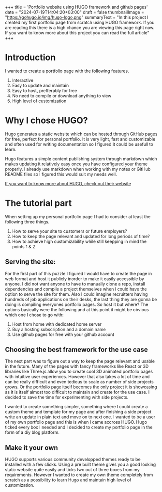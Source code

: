 +++
title = 'Portfolio website using HUGO framework and github pages'
date = "2024-07-19T14:04:20+03:00"
draft = false
thumbnailImage = "https://gohugo.io/img/hugo-logo.png"
summaryText = "In this project I created my first portfolio page from scratch using HUGO framework. If you are reading this there is a high chance you are viewing this page right now. If you want to know more about this project you can read the full article"
+++

# Introduction

I wanted to create a portfolio page with the following features.

1. Interactive
2. Easy to update and maintain
3. Easy to host, prefferably for free
4. No need to compile or download anything to view
5. High level of customization

# Why I chose HUGO?

Hugo generates a static website which can be hosted through GitHub pages for free, perfect for personal portfolio. It is very light, fast and customizable and often used for writing documentation so I figured it could be usefull to learn.

Hugo features a simple content publishing system through markdown which makes updating it relatively easy once you have configured your theme properly. I already use markdown when working with my notes or GitHub README files so I figured this would suit my needs well.

[If you want to know more about HUGO, check out their website](https://gohugo.io/)

# The tutorial part

When setting up my personal portfolio page I had to consider at least the following three things.

1. How to serve your site to customers or future employers?
2. How to keep the page relevant and updated for long periods of time?
3. How to achieve high customizability while still keepping in mind the points 1 & 2

## Serving the site:

For the first part of this puzzle I figured I would have to create the page in web format and host it publicly inorder to make it easily accessible by anyone. I did not want anyone to have to manually clone a repo, install dependencies and compile a project themselves when I could have the option to serve the site for them. Also I could imagine recruitters having hundreds of job applications on their desks, the last thing they are gonna be doing is compiling everyones portfolio pages. So host it but where? The options basically were the following and at this point it might be obvious which one I chose to go with:

1. Host from home with dedicated home server
2. Buy a hosting subscription and a domain name
3. Use github pages for free with your github account

## Choosing the best framework for the use case

The next part was to figure out a way to keep the page relevant and usable in the future. Many of the pages with fancy frameworks like React or 3D libraries like Three.js allow you to create cool 3D animated portfolio pages with intuitive user experiences. However that also takes a lot of time and can be really difficult and even tedious to scale as number of side projects grows. Or the portfolio page itself becomes the only project it is showcasing as it is itself almost too difficult to maintain and create for the use case. I decided to save the time for experimenting with side projects.

I wanted to create something simpler, something where I could create a custom theme and template for my page and after finishing a side project write an update in plain text and move on to next one. I wanted to be a user of my own portfolio page and this is when I came accross HUGO. Hugo ticked every box I needed and I decided to create my portfolio page in the form of a diy blog platform.

## Make it your own

HUGO supports various community developped themes ready to be installed with a few clicks. Using a pre built theme gives you a good looking static website quite easily and ticks two out of three boxes from my requirements. However I wanted to create my own theme completely from scratch as a possibility to learn Hugo and maintain high level of customization.
